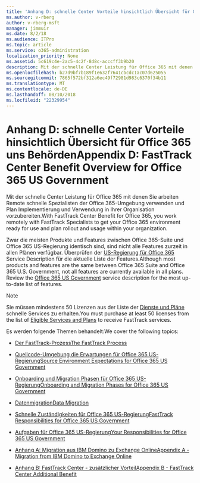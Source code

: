 ```yaml
---
title: 'Anhang D: schnelle Center Vorteile hinsichtlich Übersicht für Office 365 uns Behörden'
ms.author: v-rberg
author: v-rberg-msft
manager: jimmuir
ms.date: 8/2/18
ms.audience: ITPro
ms.topic: article
ms.service: o365-administration
localization_priority: None
ms.assetid: 5c619c4e-2ac5-4c2f-8d8c-acccff3b9b20
description: Mit der schnelle Center Leistung für Office 365 mit denen Sie arbeiten Remote schnelle Spezialisten der Office 365-Umgebung verwenden und Plan Implementierung und Verwendung in Ihrer Organisation vorzubereiten.
ms.openlocfilehash: b27d9bf7b189f1e632f7641cbcdc1ac07d625055
ms.sourcegitcommit: 7865f572bf312a6ec49f72981d983c6370f34b11
ms.translationtype: MT
ms.contentlocale: de-DE
ms.lasthandoff: 08/10/2018
ms.locfileid: "22329954"
---
```

# <a name="appendix-d-fasttrack-center-benefit-overview-for-office-365-us-government"></a><span data-ttu-id="8426e-103">Anhang D: schnelle Center Vorteile hinsichtlich Übersicht für Office 365 uns Behörden</span><span class="sxs-lookup"><span data-stu-id="8426e-103">Appendix D: FastTrack Center Benefit Overview for Office 365 US Government</span></span>

<span data-ttu-id="8426e-104">Mit der schnelle Center Leistung für Office 365 mit denen Sie arbeiten Remote schnelle Spezialisten der Office 365-Umgebung verwenden und Plan Implementierung und Verwendung in Ihrer Organisation vorzubereiten.</span><span class="sxs-lookup"><span data-stu-id="8426e-104">With FastTrack Center Benefit for Office 365, you work remotely with FastTrack Specialists to get your Office 365 environment ready for use and plan rollout and usage within your organization.</span></span> 
  
<span data-ttu-id="8426e-p101">Zwar die meisten Produkte und Features zwischen Office 365-Suite und Office 365 US-Regierung identisch sind, sind nicht alle Features zurzeit in allen Plänen verfügbar. Überprüfen der [US-Regierung für Office 365](https://aka.ms/aboutgovcloud) Service Description für die aktuelle Liste der Features.</span><span class="sxs-lookup"><span data-stu-id="8426e-p101">Although most products and features are the same between Office 365 Suite and Office 365 U.S. Government, not all features are currently available in all plans. Review the [Office 365 US Government](https://aka.ms/aboutgovcloud) service description for the most up-to-date list of features.</span></span>

> [!NOTE]
><span data-ttu-id="8426e-107">Sie müssen mindestens 50 Lizenzen aus der Liste der [Dienste und Pläne](eligible-services-and-plans.md) schnelle Services zu erhalten.</span><span class="sxs-lookup"><span data-stu-id="8426e-107">You must purchase at least 50 licenses from the list of [Eligible Services and Plans](eligible-services-and-plans.md) to receive FastTrack services.</span></span>  

<span data-ttu-id="8426e-108">Es werden folgende Themen behandelt:</span><span class="sxs-lookup"><span data-stu-id="8426e-108">We cover the following topics:</span></span>

- [<span data-ttu-id="8426e-109">Der FastTrack-Prozess</span><span class="sxs-lookup"><span data-stu-id="8426e-109">The FastTrack Process</span></span>](fasttrack-process.md)
    
- [<span data-ttu-id="8426e-110">Quellcode-Umgebung die Erwartungen für Office 365 US-Regierung</span><span class="sxs-lookup"><span data-stu-id="8426e-110">Source Environment Expectations for Office 365 US Government</span></span>](US-Gov-appendix-source-environment-expectations.md)
    
- [<span data-ttu-id="8426e-111">Onboarding und Migration Phasen für Office 365 US-Regierung</span><span class="sxs-lookup"><span data-stu-id="8426e-111">Onboarding and Migration Phases for Office 365 US Government</span></span>](US-Gov-appendix-onboarding-and-migration.md)

- [<span data-ttu-id="8426e-112">Datenmigration</span><span class="sxs-lookup"><span data-stu-id="8426e-112">Data Migration</span></span>](data-migration.md)
    
- [<span data-ttu-id="8426e-113">Schnelle Zuständigkeiten für Office 365 US-Regierung</span><span class="sxs-lookup"><span data-stu-id="8426e-113">FastTrack Responsibilities for Office 365 US Government</span></span>](US-Gov-appendix-fasttrack-responsibilities.md)
    
- [<span data-ttu-id="8426e-114">Aufgaben für Office 365 US-Regierung</span><span class="sxs-lookup"><span data-stu-id="8426e-114">Your Responsibilities for Office 365 US Government</span></span>](US-Gov-appendix-your-responsibilities.md)
 
- [<span data-ttu-id="8426e-115">Anhang A: Migration aus IBM Domino zu Exchange Online</span><span class="sxs-lookup"><span data-stu-id="8426e-115">Appendix A - Migration from IBM Domino to Exchange Online</span></span>](from-ibm-domino-to-exchange-online.md)
    
- [<span data-ttu-id="8426e-116">Anhang B: FastTrack Center - zusätzlicher Vorteil</span><span class="sxs-lookup"><span data-stu-id="8426e-116">Appendix B - FastTrack Center Additional Benefit</span></span>](fasttrack-additional-benefits.md)


